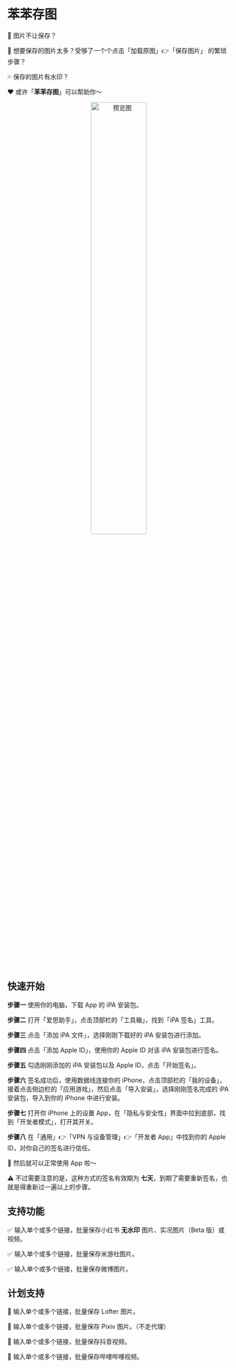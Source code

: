 #  苯苯存图

🚫 图片不让保存？

🤯 想要保存的图片太多？受够了一个个点击「加载原图」👉「保存图片」 的繁琐步骤？

💦 保存的图片有水印？

❤️ 或许「**苯苯存图**」可以帮助你～

<div align=center>
  <img src="https://default.upcdn.ibenzene.top/%E3%80%8A%E8%8B%AF%E8%8B%AF%E5%AD%98%E5%9B%BE%E3%80%8B%E9%A2%84%E8%A7%88%E5%9B%BE%EF%BC%88iOS%EF%BC%89.png" alt="预览图" width="50%"></img>
</div>

## 快速开始

**步骤一**  使用你的电脑，下载 App 的 iPA 安装包。

**步骤二**  打开「爱思助手」，点击顶部栏的「工具箱」，找到「iPA 签名」工具。

**步骤三**  点击「添加 iPA 文件」，选择刚刚下载好的 iPA 安装包进行添加。

**步骤四**  点击「添加 Apple ID」，使用你的 Apple ID 对该 iPA 安装包进行签名。

**步骤五**  勾选刚刚添加的 iPA 安装包以及 Apple ID，点击「开始签名」。

**步骤六**  签名成功后，使用数据线连接你的 iPhone，点击顶部栏的「我的设备」，接着点击侧边栏的「应用游戏」，然后点击「导入安装」，选择刚刚签名完成的 iPA 安装包，导入到你的 iPhone 中进行安装。

**步骤七**  打开你 iPhone 上的设置 App，在「隐私与安全性」界面中拉到底部，找到「开发者模式」，打开其开关。

**步骤八**  在「通用」👉「VPN 与设备管理」👉「开发者 App」中找到你的 Apple ID，对你自己的签名进行信任。

🥰 然后就可以正常使用 App 啦～

⚠️ 不过需要注意的是，这种方式的签名有效期为 **七天**，到期了需要重新签名，也就是得重新过一遍以上的步骤。

## 支持功能

✅ 输入单个或多个链接，批量保存小红书 **无水印** 图片、实况图片（Beta 版）或视频。

✅ 输入单个或多个链接，批量保存米游社图片。

✅ 输入单个或多个链接，批量保存微博图片。

## 计划支持

🚧 输入单个或多个链接，批量保存 Lofter 图片。

🚧 输入单个或多个链接，批量保存 Pixiv 图片。（不走代理）

🚧 输入单个或多个链接，批量保存抖音视频。

🚧 输入单个或多个链接，批量保存哔哩哔哩视频。
